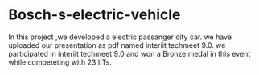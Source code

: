 # Bosch-s-electric-vehicle
In this project ,we developed a electric passanger city car.
we have uploaded our presentation as pdf named interiit techmeet 9.0.
we participated in interiit techmeet 9.0 and won a Bronze medal in this event while competeting with 23 IITs.
